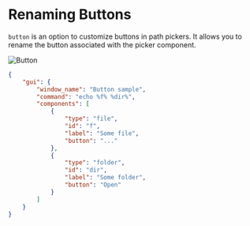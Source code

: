 # Renaming Buttons

`button` is an option to customize buttons in path pickers.
It allows you to rename the button associated with the picker component.  

![Button](https://github.com/matyalatte/tuw/assets/69258547/8505cd7c-5045-4be5-8bba-0e2bd000523a)

```json
{
    "gui": {
        "window_name": "Button sample",
        "command": "echo %f% %dir%",
        "components": [
            {
                "type": "file",
                "id": "f",
                "label": "Some file",
                "button": "..."
            },
            {
                "type": "folder",
                "id": "dir",
                "label": "Some folder",
                "button": "Open"
            }
        ]
    }
}
```
